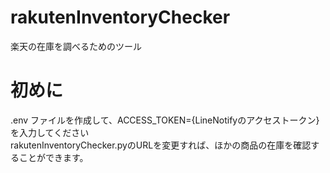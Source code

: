 # rakutenInventoryChecker
楽天の在庫を調べるためのツール
# 初めに
.env ファイルを作成して、ACCESS_TOKEN={LineNotifyのアクセストークン}を入力してください<br>
rakutenInventoryChecker.pyのURLを変更すれば、ほかの商品の在庫を確認することができます。
